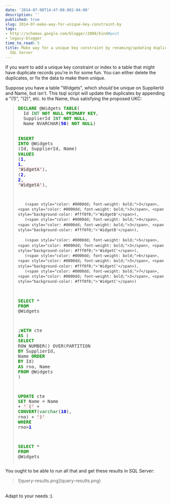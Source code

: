 ```yaml
---
date: '2014-07-08T14:47:00.002-04:00'
description: ''
published: true
slug: 2014-07-make-way-for-unique-key-constraint-by
tags:
- http://schemas.google.com/blogger/2008/kind#post
- legacy-blogger
time_to_read: 5
title: Make way for a unique key constraint by renaming/updating duplicate rows in
  SQL Server
---
```


If you want to add a unique key constraint or index to a table that might have duplicate records you're in for some fun. You can either delete the duplicates, or fix the data to make them unique.

Suppose you have a table "Widgets", which *should*&nbsp;be unique on SupplierId and Name, but isn't. This tsql script will update the duplicates by appending a "(1)", "(2)", etc. to the Name, thus satisfying the proposed UKC:<br />
<blockquote class="tr_bq">
<pre style="color: #333333; line-height: 16.25px;"><span style="color: #008800; font-weight: bold;">DECLARE</span> @Widgets <span style="color: #008800; font-weight: bold;">TABLE</span>(
  Id <span style="color: #007020;">INT</span> <span style="color: #008800; font-weight: bold;">NOT</span> <span style="color: #008800; font-weight: bold;">NULL</span> <span style="color: #008800; font-weight: bold;">PRIMARY</span> <span style="color: #008800; font-weight: bold;">KEY</span>, 
  SupplierId <span style="color: #007020;">INT</span> <span style="color: #008800; font-weight: bold;">NOT</span> <span style="color: #008800; font-weight: bold;">NULL</span>, 
  Name NVARCHAR(<span style="color: #0000dd; font-weight: bold;">50</span>) <span style="color: #008800; font-weight: bold;">NOT</span> <span style="color: #008800; font-weight: bold;">NULL</span>)

<span style="color: #008800; font-weight: bold;">INSERT</span> <span style="color: #008800; font-weight: bold;">INTO</span> @Widgets (Id, SupplierId, Name)
<span style="color: #008800; font-weight: bold;">VALUES</span> (<span style="color: #0000dd; font-weight: bold;">1</span>, <span style="color: #0000dd; font-weight: bold;">1</span>, <span style="background-color: #fff0f0;">'WidgetA'</span>),
       (<span style="color: #0000dd; font-weight: bold;">2</span>, <span style="color: #0000dd; font-weight: bold;">2</span>, <span style="background-color: #fff0f0;">'WidgetA'</span>),
       
       (<span style="color: #0000dd; font-weight: bold;">3</span>, <span style="color: #0000dd; font-weight: bold;">3</span>, <span style="background-color: #fff0f0;">'WidgetB'</span>),
       (<span style="color: #0000dd; font-weight: bold;">4</span>, <span style="color: #0000dd; font-weight: bold;">3</span>, <span style="background-color: #fff0f0;">'WidgetB'</span>),
       
       (<span style="color: #0000dd; font-weight: bold;">5</span>, <span style="color: #0000dd; font-weight: bold;">3</span>, <span style="background-color: #fff0f0;">'WidgetC'</span>),
       (<span style="color: #0000dd; font-weight: bold;">6</span>, <span style="color: #0000dd; font-weight: bold;">3</span>, <span style="background-color: #fff0f0;">'WidgetC'</span>),
       (<span style="color: #0000dd; font-weight: bold;">7</span>, <span style="color: #0000dd; font-weight: bold;">3</span>, <span style="background-color: #fff0f0;">'WidgetC'</span>)

<span style="color: #008800; font-weight: bold;">SELECT</span> * <span style="color: #008800; font-weight: bold;">FROM</span> @Widgets

;<span style="color: #008800; font-weight: bold;">WITH</span> cte <span style="color: #008800; font-weight: bold;">AS</span>
(
  <span style="color: #008800; font-weight: bold;">SELECT</span> 
    ROW_NUMBER() OVER(PARTITION <span style="color: #008800; font-weight: bold;">BY</span> SupplierId, Name <span style="color: #008800; font-weight: bold;">ORDER</span> <span style="color: #008800; font-weight: bold;">BY</span> Id) <span style="color: #008800; font-weight: bold;">AS</span> rno, 
    Name
  <span style="color: #008800; font-weight: bold;">FROM</span> @Widgets
)

<span style="color: #008800; font-weight: bold;">UPDATE</span> cte <span style="color: #008800; font-weight: bold;">SET</span> Name = Name + <span style="background-color: #fff0f0;">' ('</span> + <span style="color: #008800; font-weight: bold;">CONVERT</span>(<span style="color: #007020;">varchar</span>(<span style="color: #0000dd; font-weight: bold;">10</span>), rno) + <span style="background-color: #fff0f0;">')'</span>
<span style="color: #008800; font-weight: bold;">WHERE</span> rno&gt;<span style="color: #0000dd; font-weight: bold;">1</span>

<span style="color: #008800; font-weight: bold;">SELECT</span> * <span style="color: #008800; font-weight: bold;">FROM</span> @Widgets</pre>
</blockquote>
You ought to be able to run all that and get these results in SQL Server:<br />
<div class="separator" style="clear: both; text-align: center;">
</div>
<blockquote class="tr_bq">
![query-results.png](query-results.png)</blockquote>
<br />
Adapt to your needs :).